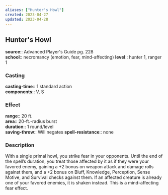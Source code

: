 ```yaml
---
aliases: ["Hunter's Howl"]
created: 2023-04-27
updated: 2023-04-28
---
```


## Hunter's Howl

**source**:: Advanced Player's Guide pg. 228  
**school**:: necromancy (emotion, fear, mind-affecting)
**level**:: hunter 1, ranger 1

### Casting

**casting-time**:: 1 standard action  
**components**:: V, S

### Effect

**range**:: 20 ft.  
**area**:: 20-ft.-radius burst  
**duration**:: 1 round/level  
**saving-throw**:: Will negates
**spell-resistance**:: none

### Description

With a single primal howl, you strike fear in your opponents. Until the end of the spell’s duration, you treat those affected by it as if they were your favored enemy, gaining a +2 bonus on weapon attack and damage rolls against them, and a +2 bonus on Bluff, Knowledge, Perception, Sense Motive, and Survival checks against them. If an affected creature is already one of your favored enemies, it is shaken instead. This is a mind-affecting fear effect.
